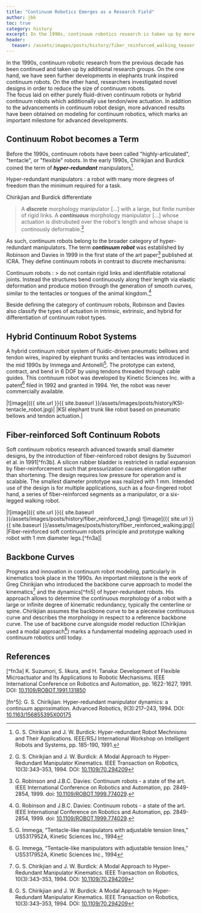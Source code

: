 ```yaml
---
title: "Continuum Robotics Emerges as a Research Field"
author: jbk
toc: true
category: history
excerpt: In the 1990s, continuum robotics research is taken up by more research groups.
header:
  teaser: /assets/images/posts/history/fiber_reinforced_walking_teaser.jpg
---
```

In the 1990s, continuum robotic research from the previous decade has been continued and taken up by additional research groups.
On the one hand, we have seen further developments in elephants trunk inspired continuum robots.
On the other hand, researchers investigated novel designs in order to reduce the size of continuum robots.	 
The focus laid on either purely fluid-driven continuum robots or hybrid continuum robots which additionally use tendon/wire actuation.
In addition to the advancements in continuum robot design, more advanced results have been obtained on modeling for continuum robotics, which marks an important milestone for advanced developments.

## Continuum Robot becomes a Term
Before the 1990s, continuum robots have been called "highly-articulated", "tentacle", or "flexible" robots. In the early 1990s, Chirikjian and Burdick coined the term of ***hyper-redundant*** manipulators[^fn0].

Hyper-redundant manipulators
: a robot with many more degrees of freedom than the minimum required for a task.

Chirikjian and Burdick differentiate
> A ***discrete*** morphology manipulator [...] with a large, but finite number of rigid links. A ***continuous*** morphology manipulator [...] whose actuation is distrubuted over the robot's length and whose shape is continously deformable.[^fn4]

As such, continuum robots belong to the broader category of hyper-redundant manipulators.
The term ***continuum robot*** was established by Robinson and Davies in 1999 in the first state of the art paper[^fn1] published at ICRA. 
They define continuum robots in contrast to discrete mechanisms:

Continuum robots
: > do not contain rigid links and identifiable rotational joints. Instead the structures bend continuously along their length via elastic deformation and produce motion through the generation of smooth curves, similar to the tentacles or tongues of the animal kingdom.[^fn1]

Beside defining the category of continuum robots, Robinson and Davies also classify the types of actuation in intrinsic, extrinsic, and hybrid for differentiation of continuum robot types.

## Hybrid Continuum Robot Systems
A hybrid continuum robot system of fluidic-driven pneumatic bellows and tendon wires, inspired by elephant trunks and tentacles was introduced in the mid 1990s by Immega and Antonelli[^fn3]. 
The prototype can extend, contract, and bend in 6 DOF by using tendons threaded through cable guides.
This continuum robot was developed by Kinetic Sciences Inc. with a patent[^fn3] filed in 1992 and granted in 1994.
Yet, the robot was never commercially available.

|![image]({{ site.url }}{{ site.baseurl }}/assets/images/posts/history/KSI-tentacle_robot.jpg)|
|KSI elephant trunk like robot based on pneumatic bellows and tendon actuation.|

## Fiber-reinforced Soft Continuum Robots
Soft continuum robotics research advanced towards small diameter designs, by the introduction of fiber-reinforced robot designs by Suzumori et al. in 1991[^fn3b].
A silicon rubber bladder is restricted in radial expansion by fiber-reinforcement such that pressurization causes elongation rather than shortening. 
The design requires low pressure for operation and is scalable.
The smallest diameter prototype was realized with 1 mm.
Intended use of the design is for multiple applications, such as a four-fingered robot hand, a series of fiber-reinforced segments as a manipulator, or a six-legged walking robot.

|![image]({{ site.url }}{{ site.baseurl }}/assets/images/posts/history/fiber_reinforced_1.png) ![image]({{ site.url }}{{ site.baseurl }}/assets/images/posts/history/fiber_reinforced_walking.jpg)|
|Fiber-reinforced soft continuum robots principle and prototype walking robot with 1 mm diameter legs.[^fn3a]|

## Backbone Curves
Progress and innovation in continuum robot modeling, particularly in kinematics took place in the 1990s. 
An important milestone is the work of Greg Chirikjian who introduced the backbone curve approach to model the kinematics[^fn4] and the dynamics[^fn5] of hyper-redundant robots. 
His approach allows to determine the continuous morphology of a robot with a large or infinite degree of kinematic redundancy, typically the centerline or spine.
Chirikjian assumes the backbone curve to be a piecewise continuous curve and describes the morphology in respect to a reference backbone curve.
The use of backbone curve alongside model reduction (Chirikjian used a modal approach[^fn4]) marks a fundamental modeling approach used in continuum robotics until today.

## References
[^fn0]: G. S. Chirikian and J. W. Burdick: Hyper-redundant Robot Mechnisms and Their Applications. IEEE/RSJ International Workshop on Intelligent Robots and Systems, pp. 185-190, 1991.

[^fn1]: G. Robinson and J.B.C. Davies: Continuum robots - a state of the art. IEEE International Conference on Robotics and Automation, pp. 2849-2854, 1999. doi: [10.1109/ROBOT.1999.774029](https://dx.doi.org/10.1109/ROBOT.1999.774029).

[^fn2]: G. Immega and K. Antonelli, “The KSI tentacle manipulator,” in IEEE International Conference on Robotics and Automation, pages 1–6, 1995. DOI: [10.1109/ROBOT.1995.525733](https://dx.doi.org/10.1109/ROBOT.1995.525733)

[^fn3]: G. Immega, “Tentacle-like manipulators with adjustable tension lines,” US5317952A, Kinetic Sciences Inc., 1994

[^fn3a] K. Suzumori, S. Iikura, and H. Tanaka: Development of Flexible Microactuator and Its Applications to Robotic Mechanisms. IEEE International Conference on Robotics and Automation, pp. 1622-1627, 1991. DOI: [10.1109/ROBOT.1991.131850](https://doi.org/10.1109/ROBOT.1991.131850)

[^fn4]: G. S. Chirikjian and J. W. Burdick: A Modal Approach to Hyper-Redundant Manipulator Kinematics. IEEE Transaction on Robotics, 10(3):343–353, 1994. DOI: [10.1109/70.294209](https://dx.doi.org/10.1109/70.294209)

[fn^5]: G. S. Chirikjian: Hyper-redundant manipulator dynamics: a continuum approximation. Advanced Robotics, 9(3):217–243, 1994. DOI: [10.1163/156855395X00175](https://dx.doi.org/10.1163/156855395X00175)